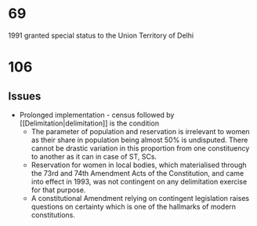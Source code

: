 # 69
1991 granted special status to the Union Territory of Delhi
# 106
## Issues

- Prolonged implementation - census followed by [[Delimitation|delimitation]] is the condition
	- The parameter of population and reservation is irrelevant to women as their share in population being almost 50% is undisputed. There cannot be drastic variation in this proportion from one constituency to another as it can in case of ST, SCs.
	- Reservation for women in local bodies, which materialised through the 73rd and 74th Amendment Acts of the Constitution, and came into effect in 1993, was not contingent on any delimitation exercise for that purpose.
	- A constitutional Amendment relying on contingent legislation raises questions on certainty which is one of the hallmarks of modern constitutions.